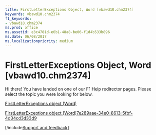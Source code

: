 ```yaml
---
title: FirstLetterExceptions Object, Word [vbawd10.chm2374]
keywords: vbawd10.chm2374
f1_keywords:
- vbawd10.chm2374
ms.prod: office
ms.assetid: e3c4781d-e0b1-48a8-be06-f1d4b533b896
ms.date: 06/08/2017
ms.localizationpriority: medium
---
```



# FirstLetterExceptions Object, Word [vbawd10.chm2374]

Hi there! You have landed on one of our F1 Help redirector pages. Please select the topic you were looking for below.

[FirstLetterExceptions object (Word)](https://msdn.microsoft.com/library/5dc5cc43-a696-d80f-58f9-0f74dfcad0ed%28Office.15%29.aspx)

[FirstLetterExceptions object (Word)7e289aae-34e0-8613-5fbf-4d34cd3d33d9](https://msdn.microsoft.com/library/7e289aae-34e0-8613-5fbf-4d34cd3d33d9%28Office.15%29.aspx)

[!include[Support and feedback](~/includes/feedback-boilerplate.md)]